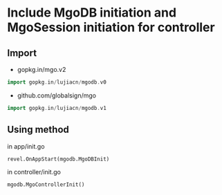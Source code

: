 # Include MgoDB initiation and MgoSession initiation for controller

## Import 

- gopkg.in/mgo.v2
```go
import gopkg.in/lujiacn/mgodb.v0
```
- github.com/globalsign/mgo
```go
import gopkg.in/lujiacn/mgodb.v1
```


## Using method
in app/init.go
```
revel.OnAppStart(mgodb.MgoDBInit)
```

in controller/init.go
```
mgodb.MgoControllerInit()
```


